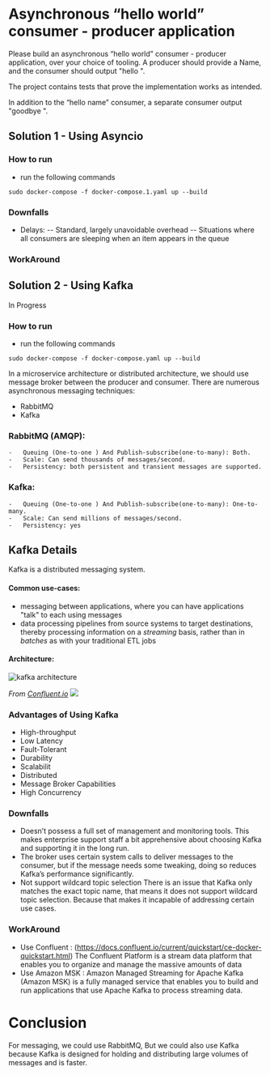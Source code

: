 # Asynchronous “hello world” consumer - producer application
Please build an asynchronous “hello world” consumer - producer application, over your choice of tooling.
A producer should provide a Name, and the consumer should output "hello <NAME>".

The project contains tests that prove the implementation works as intended.

In addition to the “hello name” consumer, a separate consumer output "goodbye <NAME>".

## Solution 1 - Using Asyncio 

### How to run 
- run the following commands
```
sudo docker-compose -f docker-compose.1.yaml up --build
```
### Downfalls
- Delays:
-- Standard, largely unavoidable overhead
-- Situations where all consumers are sleeping when an item appears in the queue
### WorkAround 
## Solution 2 - Using Kafka
In Progress
### How to run 
- run the following commands
```
sudo docker-compose -f docker-compose.yaml up --build
```
In a microservice architecture or distributed architecture, we should use message broker between 
the producer and consumer. 
There are numerous asynchronous messaging techniques:
- RabbitMQ
- Kafka 
### RabbitMQ (AMQP):
    -   Queuing (One-to-one ) And Publish-subscribe(one-to-many): Both.
    -   Scale: Can send thousands of messages/second.
    -   Persistency: both persistent and transient messages are supported.
### Kafka:
    -   Queuing (One-to-one ) And Publish-subscribe(one-to-many): One-to-many.
    -   Scale: Can send millions of messages/second.
    -   Persistency: yes
## Kafka Details
Kafka is a distributed messaging system.
#### Common use-cases: 

- messaging between applications, where you can have applications "talk" to each using messages
- data processing pipelines from source systems to target destinations, thereby processing information on a *streaming* basis, rather than in *batches* as with your traditional ETL jobs
#### Architecture: 
![kafka architecture](https://www.confluent.io/wp-content/uploads/Screenshot-2017-07-19-19.14.28-1024x626.png)

*From [Confluent.io](https://www.confluent.io/blog/apache-kafka-for-service-architectures/)*
![](https://images.ctfassets.net/h6vh38q7qvzk/446ibu2GSQY886sasUwwOm/7864307b92b89afdb572d45fbc307f4a/backend.jpeg)

### Advantages of Using Kafka
- High-throughput
- Low Latency
- Fault-Tolerant
- Durability
- Scalabilit
- Distributed
- Message Broker Capabilities
- High Concurrency

### Downfalls
- Doesn’t possess a full set of management and monitoring tools. This makes enterprise support staff a bit apprehensive about choosing Kafka and supporting it in the long run.
- The broker uses certain system calls to deliver messages to the consumer, but if the message needs some tweaking, doing so reduces Kafka’s performance significantly. 
- Not support wildcard topic selection
There is an issue that Kafka only matches the exact topic name, that means it does not support wildcard topic selection. Because that makes it incapable of addressing certain use cases.
### WorkAround
- Use Confluent : (https://docs.confluent.io/current/quickstart/ce-docker-quickstart.html)
The Confluent Platform is a stream data platform that enables you to organize and manage the massive amounts of data
- Use Amazon MSK : Amazon Managed Streaming for Apache Kafka (Amazon MSK) is a fully managed service that enables you to build and run applications that use Apache Kafka to process streaming data. 
# Conclusion

For messaging, we could use RabbitMQ, But we could also use Kafka because Kafka is designed for holding and distributing large volumes of messages and is faster.
